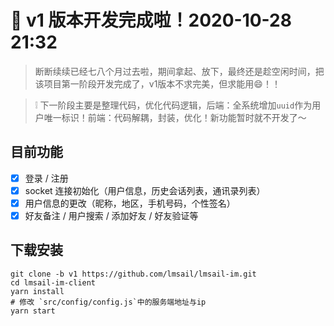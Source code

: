 # 🎉 v1 版本开发完成啦！2020-10-28 21:32

> 断断续续已经七八个月过去啦，期间拿起、放下，最终还是趁空闲时间，把该项目第一阶段开发完成了，v1版本不求完美，但求能用😄！！

> ❕ 下一阶段主要是整理代码，优化代码逻辑，后端：全系统增加`uuid`作为用户唯一标识！前端：代码解耦，封装，优化！新功能暂时就不开发了～

## 目前功能

- [x] 登录 / 注册
- [x] socket 连接初始化（用户信息，历史会话列表，通讯录列表）
- [x] 用户信息的更改（昵称，地区，手机号码，个性签名）
- [x] 好友备注 / 用户搜索 / 添加好友 / 好友验证等

## 下载安装

```
git clone -b v1 https://github.com/lmsail/lmsail-im.git  
cd lmsail-im-client
yarn install
# 修改 `src/config/config.js`中的服务端地址与ip
yarn start
```